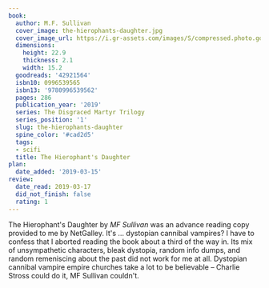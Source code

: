 ```yaml
---
book:
  author: M.F. Sullivan
  cover_image: the-hierophants-daughter.jpg
  cover_image_url: https://i.gr-assets.com/images/S/compressed.photo.goodreads.com/books/1542842946l/42921564._SX98_.jpg
  dimensions:
    height: 22.9
    thickness: 2.1
    width: 15.2
  goodreads: '42921564'
  isbn10: 0996539565
  isbn13: '9780996539562'
  pages: 286
  publication_year: '2019'
  series: The Disgraced Martyr Trilogy
  series_position: '1'
  slug: the-hierophants-daughter
  spine_color: '#cad2d5'
  tags:
  - scifi
  title: The Hierophant's Daughter
plan:
  date_added: '2019-03-15'
review:
  date_read: 2019-03-17
  did_not_finish: false
  rating: 1
---
```


The Hierophant's Daughter by *MF Sullivan* was an advance reading copy provided to me by NetGalley. It's … dystopian cannibal vampires? I have to confess that I aborted reading the book about a third of the way in. Its mix of unsympathetic characters, bleak dystopia, random info dumps, and random remeniscing about the past did not work for me at all. Dystopian cannibal vampire empire churches take a lot to be believable – Charlie Stross could do it, MF Sullivan couldn't.
